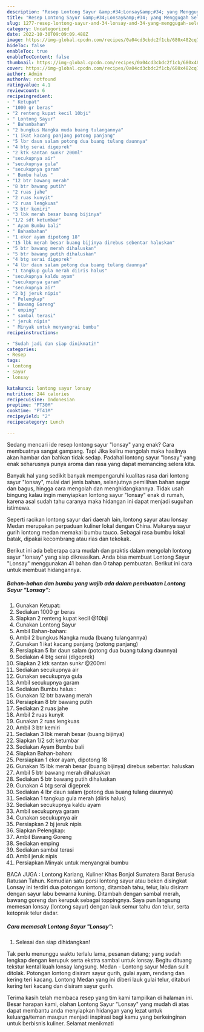 ```yaml
---
description: "Resep Lontong Sayur &amp;#34;Lonsay&amp;#34; yang Menggugah Selera, Buat Buka Puasa}"
title: "Resep Lontong Sayur &amp;#34;Lonsay&amp;#34; yang Menggugah Selera, Buat Buka Puasa}"
slug: 1277-resep-lontong-sayur-and-34-lonsay-and-34-yang-menggugah-selera-buat-buka-puasa
category: Uncategorized
date: 2022-10-30T09:09:09.488Z
image: https://img-global.cpcdn.com/recipes/0a04cd3cbdc2f1cb/680x482cq70/lontong-sayur-lonsay-foto-resep-utama.jpg
hideToc: false
enableToc: true
enableTocContent: false
thumbnail: https://img-global.cpcdn.com/recipes/0a04cd3cbdc2f1cb/680x482cq70/lontong-sayur-lonsay-foto-resep-utama.jpg
cover: https://img-global.cpcdn.com/recipes/0a04cd3cbdc2f1cb/680x482cq70/lontong-sayur-lonsay-foto-resep-utama.jpg
author: Admin
authorAv: notfound
ratingvalue: 4.1
reviewcount: 6
recipeingredient:
- " Ketupat"
- "1000 gr beras"
- "2 renteng kupat kecil 10bji"
- " Lontong Sayur"
- " Bahanbahan"
- "2 bungkus Nangka muda buang tulangannya"
- "1 ikat kacang panjang potong panjang"
- "5 lbr daun salam potong dua buang tulang daunnya"
- "4 btg serai digeprek"
- "2 ktk santan sunkr 200ml"
- "secukupnya air"
- "secukupnya gula"
- "secukupnya garam"
- " Bumbu halus "
- "12 btr bawang merah"
- "8 btr bawang putih"
- "2 ruas jahe"
- "2 ruas kunyit"
- "2 ruas lengkuas"
- "3 btr kemiri"
- "3 lbk merah besar buang bijinya"
- "1/2 sdt ketumbar"
- " Ayam Bumbu bali"
- " Bahanbahan"
- "1 ekor ayam dipotong 18"
- "15 lbk merah besar buang bijinya direbus sebentar haluskan"
- "5 btr bawang merah dihaluskan"
- "5 btr bawang putih dihaluskan"
- "4 btg serai digeprek"
- "4 lbr daun salam potong dua buang tulang daunnya"
- "1 tangkup gula merah diiris halus"
- "secukupnya kaldu ayam"
- "secukupnya garam"
- "secukupnya air"
- "2 bj jeruk nipis"
- " Pelengkap"
- " Bawang Goreng"
- " emping"
- " sambal terasi"
- " jeruk nipis"
- " Minyak untuk menyangrai bumbu"
recipeinstructions:

- "Sudah jadi dan siap dinikmati!"
categories:
- Resep
tags:
- lontong
- sayur
- lonsay

katakunci: lontong sayur lonsay 
nutrition: 244 calories
recipecuisine: Indonesian
preptime: "PT30M"
cooktime: "PT41M"
recipeyield: "2"
recipecategory: Lunch

---
```



Sedang mencari ide resep lontong sayur &#34;lonsay&#34; yang enak? Cara membuatnya sangat gampang. Tapi Jika keliru mengolah maka hasilnya akan hambar dan bahkan tidak sedap. Padahal lontong sayur &#34;lonsay&#34; yang enak seharusnya punya aroma dan rasa yang dapat memancing selera kita.


Banyak hal yang sedikit banyak mempengaruhi kualitas rasa dari lontong sayur &#34;lonsay&#34;, mulai dari jenis bahan, selanjutnya pemilihan bahan segar dan bagus, hingga cara mengolah dan menghidangkannya. Tidak usah bingung kalau ingin menyiapkan lontong sayur &#34;lonsay&#34; enak di rumah, karena asal sudah tahu caranya maka hidangan ini dapat menjadi suguhan istimewa.

Seperti racikan lontong sayur dari daerah lain, lontong sayur atau lonsay Medan merupakan perpaduan kuliner lokal dengan China. Makanya sayur gurih lontong medan memakai bumbu tauco. Sebagai rasa bumbu lokal batak, dipakai kecombrang atau rias dan tekokak.


Berikut ini ada beberapa cara mudah dan praktis dalam mengolah lontong sayur &#34;lonsay&#34; yang siap dikreasikan. Anda bisa membuat Lontong Sayur &#34;Lonsay&#34; menggunakan 41 bahan dan 0 tahap pembuatan. Berikut ini cara untuk membuat hidangannya.

<!--inarticleads1-->

##### Bahan-bahan dan bumbu yang wajib ada dalam pembuatan Lontong Sayur &#34;Lonsay&#34;:

1. Gunakan  Ketupat:
1. Sediakan 1000 gr beras
1. Siapkan 2 renteng kupat kecil @10bji
1. Gunakan  Lontong Sayur
1. Ambil  Bahan-bahan:
1. Ambil 2 bungkus Nangka muda (buang tulangannya)
1. Gunakan 1 ikat kacang panjang (potong panjang)
1. Persiapkan 5 lbr daun salam (potong dua buang tulang daunnya)
1. Sediakan 4 btg serai (digeprek)
1. Siapkan 2 ktk santan sunk*r* @200ml
1. Sediakan secukupnya air
1. Gunakan secukupnya gula
1. Ambil secukupnya garam
1. Sediakan  Bumbu halus :
1. Gunakan 12 btr bawang merah
1. Persiapkan 8 btr bawang putih
1. Sediakan 2 ruas jahe
1. Ambil 2 ruas kunyit
1. Gunakan 2 ruas lengkuas
1. Ambil 3 btr kemiri
1. Sediakan 3 lbk merah besar (buang bijinya)
1. Siapkan 1/2 sdt ketumbar
1. Sediakan  Ayam Bumbu bali
1. Siapkan  Bahan-bahan:
1. Persiapkan 1 ekor ayam, dipotong 18
1. Gunakan 15 lbk merah besar (buang bijinya) direbus sebentar. haluskan
1. Ambil 5 btr bawang merah dihaluskan
1. Sediakan 5 btr bawang putih dihaluskan
1. Gunakan 4 btg serai digeprek
1. Sediakan 4 lbr daun salam (potong dua buang tulang daunnya)
1. Sediakan 1 tangkup gula merah (diiris halus)
1. Sediakan secukupnya kaldu ayam
1. Ambil secukupnya garam
1. Gunakan secukupnya air
1. Persiapkan 2 bj jeruk nipis
1. Siapkan  Pelengkap:
1. Ambil  Bawang Goreng
1. Sediakan  emping
1. Sediakan  sambal terasi
1. Ambil  jeruk nipis
1. Persiapkan  Minyak untuk menyangrai bumbu


BACA JUGA : Lontong Kariang, Kuliner Khas Bonjol Sumatera Barat Berusia Ratusan Tahun. Kemudian satu porsi lontong sayur atau beken disingkat Lonsay ini terdiri dua potongan lontong, ditambah tahu, telur, lalu disiram dengan sayur labu bewarna kuning. Ditambah dengan sambal merah, bawang goreng dan kerupuk sebagai toppingnya. Saya pun langsung memesan lonsay (lontong sayur) dengan lauk semur tahu dan telur, serta ketoprak telur dadar. 

<!--inarticleads2-->

##### Cara memasak Lontong Sayur &#34;Lonsay&#34;:


1. Selesai dan siap dihidangkan!

Tak perlu menunggu waktu terlalu lama, pesanan datang; yang sudah lengkap dengan kerupuk serta ekstra sambal untuk lonsay. Begitu dituang tekstur kental kuah lonsay langsung. Medan - Lontong sayur Medan sulit ditolak. Potongan lontong disiram sayur gurih, gulai ayam, rendang dan kering teri kacang. Lontong Medan yang ini diberi lauk gulai telur, ditaburi kering teri kacang dan disiram sayur gurih. 

Terima kasih telah membaca resep yang tim kami tampilkan di halaman ini. Besar harapan kami, olahan Lontong Sayur &#34;Lonsay&#34; yang mudah di atas dapat membantu anda menyiapkan hidangan yang lezat untuk keluarga/teman maupun menjadi inspirasi bagi kamu yang berkeinginan untuk berbisnis kuliner. Selamat menikmati
